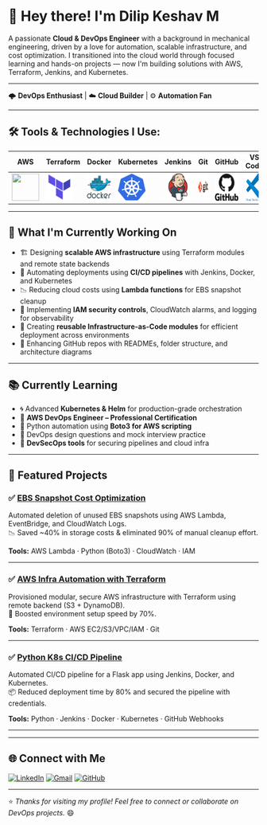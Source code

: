 # 👋 Hey there! I'm Dilip Keshav M

A passionate **Cloud & DevOps Engineer** with a background in mechanical engineering, driven by a love for automation, scalable infrastructure, and cost optimization. I transitioned into the cloud world through focused learning and hands-on projects — now I'm building solutions with AWS, Terraform, Jenkins, and Kubernetes.

---

🌩️ **DevOps Enthusiast** | ☁️ **Cloud Builder** | ⚙️ **Automation Fan**

---

## 🛠️ Tools & Technologies I Use:


 AWS | Terraform | Docker | Kubernetes | Jenkins | Git | GitHub | VS Code | Ubuntu | Linux | Python | Prometheus | Grafana |
|------|-----------|--------|------------|---------|-----|--------|---------|--------|--------|--------|------------|---------|
| <img src="https://github.com/user-attachments/assets/a885e80a-964f-4e75-a4a6-27a063667ec7" width="55" height="55" /> | <img src="https://github.com/devicons/devicon/blob/master/icons/terraform/terraform-original.svg" width="55" height="55" /> | <img src="https://github.com/devicons/devicon/blob/master/icons/docker/docker-original-wordmark.svg" width="55" height="55" /> | <img src="https://raw.githubusercontent.com/devicons/devicon/master/icons/kubernetes/kubernetes-original.svg" width="55" height="55" /> | <img src="https://github.com/devicons/devicon/blob/master/icons/jenkins/jenkins-original.svg" width="55" height="55" /> | <img src="https://github.com/devicons/devicon/blob/master/icons/git/git-original-wordmark.svg" width="55" height="55" /> | <img src="https://github.com/devicons/devicon/blob/master/icons/github/github-original-wordmark.svg" width="55" height="55" /> | <img src="https://github.com/devicons/devicon/blob/master/icons/vscode/vscode-original-wordmark.svg" width="55" height="55" /> | <img src="https://github.com/devicons/devicon/blob/master/icons/linux/linux-original.svg" width="55" height="55" /> | <img src="https://github.com/devicons/devicon/blob/master/icons/python/python-original.svg" width="55" height="55" /> | <img src="https://cdn.jsdelivr.net/gh/devicons/devicon/icons/prometheus/prometheus-original.svg" width="55" height="55" /> | <img src="https://cdn.jsdelivr.net/gh/devicons/devicon/icons/grafana/grafana-original.svg" width="55" height="55" /> |


---

## 🚀 What I'm Currently Working On

- 🏗️ Designing **scalable AWS infrastructure** using Terraform modules and remote state backends  
- 🔁 Automating deployments using **CI/CD pipelines** with Jenkins, Docker, and Kubernetes  
- 📉 Reducing cloud costs using **Lambda functions** for EBS snapshot cleanup  
- 🔐 Implementing **IAM security controls**, CloudWatch alarms, and logging for observability  
- 🧰 Creating **reusable Infrastructure-as-Code modules** for efficient deployment across environments  
- 📘 Enhancing GitHub repos with READMEs, folder structure, and architecture diagrams

---

## 📚 Currently Learning

- 🌀 Advanced **Kubernetes & Helm** for production-grade orchestration  
- 📘 **AWS DevOps Engineer – Professional Certification**  
- 🤖 Python automation using **Boto3 for AWS scripting**  
- 🧠 DevOps design questions and mock interview practice  
- 🔐 **DevSecOps tools** for securing pipelines and cloud infra

---

## 📁 Featured Projects

### ✅ [EBS Snapshot Cost Optimization](https://github.com/DilipKeshav8/ebs-snapshot-cleanup)
Automated deletion of unused EBS snapshots using AWS Lambda, EventBridge, and CloudWatch Logs.  
📉 Saved ~40% in storage costs & eliminated 90% of manual cleanup effort.

**Tools:** AWS Lambda · Python (Boto3) · CloudWatch · IAM

---

### ✅ [AWS Infra Automation with Terraform](https://github.com/DilipKeshav8/aws-terraform-infra)
Provisioned modular, secure AWS infrastructure with Terraform using remote backend (S3 + DynamoDB).  
🚀 Boosted environment setup speed by 70%.

**Tools:** Terraform · AWS EC2/S3/VPC/IAM · Git

---

### ✅ [Python K8s CI/CD Pipeline](https://github.com/DilipKeshav8/python-k8s-pipeline)
Automated CI/CD pipeline for a Flask app using Jenkins, Docker, and Kubernetes.  
📦 Reduced deployment time by 80% and secured the pipeline with credentials.

**Tools:** Python · Jenkins · Docker · Kubernetes · GitHub Webhooks

---

---

## 🌐 Connect with Me

[![LinkedIn](https://img.shields.io/badge/-LinkedIn-0A66C2?style=flat&logo=linkedin&logoColor=white)](https://www.linkedin.com/in/dilip-keshav-aa890736b)
[![Gmail](https://img.shields.io/badge/-Gmail-D14836?style=flat&logo=gmail&logoColor=white)](mailto:dilipkeshav888@gmail.com)
[![GitHub](https://img.shields.io/badge/-GitHub-181717?logo=github&logoColor=white)](https://github.com/DilipKeshav8)

---

⭐ *Thanks for visiting my profile! Feel free to connect or collaborate on DevOps projects.* 😄
